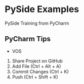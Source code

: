 # PySide Examples

PySide Training from PyCharm

## PyCharm Tips
* VOS
1. Share Project on GitHub
2. Add File (Ctrl + Alt + A)
3. Commit Changes (Ctrl + K)
4. Push (Ctrl + Shift + K)
